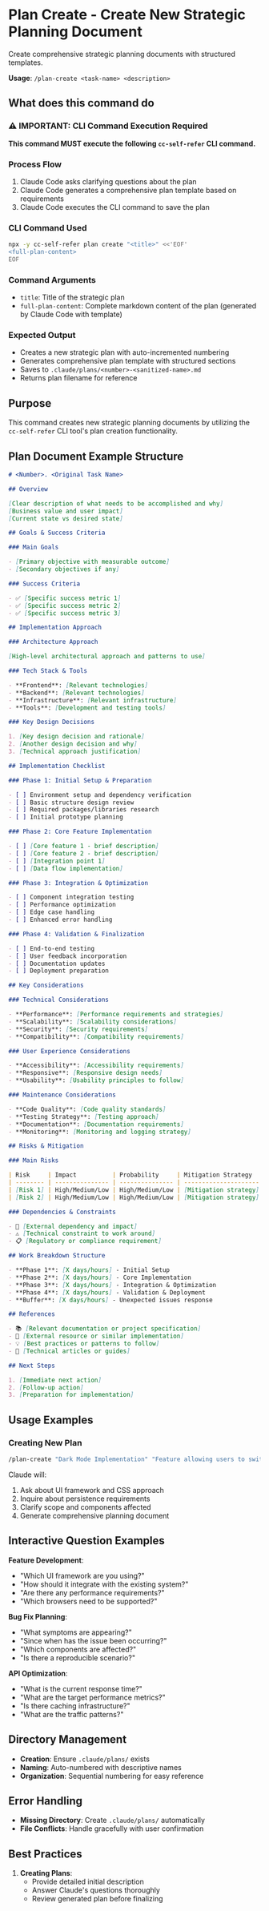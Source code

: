# Plan Create - Create New Strategic Planning Document

Create comprehensive strategic planning documents with structured templates.

**Usage**: `/plan-create <task-name> <description>`

## What does this command do

### ⚠️ IMPORTANT: CLI Command Execution Required

**This command MUST execute the following `cc-self-refer` CLI command.**

### Process Flow
1. Claude Code asks clarifying questions about the plan
2. Claude Code generates a comprehensive plan template based on requirements
3. Claude Code executes the CLI command to save the plan

### CLI Command Used

```bash
npx -y cc-self-refer plan create "<title>" <<'EOF'
<full-plan-content>
EOF
```

### Command Arguments
- `title`: Title of the strategic plan
- `full-plan-content`: Complete markdown content of the plan (generated by Claude Code with template)

### Expected Output
- Creates a new strategic plan with auto-incremented numbering
- Generates comprehensive plan template with structured sections
- Saves to `.claude/plans/<number>-<sanitized-name>.md`
- Returns plan filename for reference

## Purpose

This command creates new strategic planning documents by utilizing the `cc-self-refer` CLI tool's plan creation functionality.

## Plan Document Example Structure

```markdown
# <Number>. <Original Task Name>

## Overview

[Clear description of what needs to be accomplished and why]
[Business value and user impact]
[Current state vs desired state]

## Goals & Success Criteria

### Main Goals

- [Primary objective with measurable outcome]
- [Secondary objectives if any]

### Success Criteria

- ✅ [Specific success metric 1]
- ✅ [Specific success metric 2]
- ✅ [Specific success metric 3]

## Implementation Approach

### Architecture Approach

[High-level architectural approach and patterns to use]

### Tech Stack & Tools

- **Frontend**: [Relevant technologies]
- **Backend**: [Relevant technologies]
- **Infrastructure**: [Relevant infrastructure]
- **Tools**: [Development and testing tools]

### Key Design Decisions

1. [Key design decision and rationale]
2. [Another design decision and why]
3. [Technical approach justification]

## Implementation Checklist

### Phase 1: Initial Setup & Preparation

- [ ] Environment setup and dependency verification
- [ ] Basic structure design review
- [ ] Required packages/libraries research
- [ ] Initial prototype planning

### Phase 2: Core Feature Implementation

- [ ] [Core feature 1 - brief description]
- [ ] [Core feature 2 - brief description]
- [ ] [Integration point 1]
- [ ] [Data flow implementation]

### Phase 3: Integration & Optimization

- [ ] Component integration testing
- [ ] Performance optimization
- [ ] Edge case handling
- [ ] Enhanced error handling

### Phase 4: Validation & Finalization

- [ ] End-to-end testing
- [ ] User feedback incorporation
- [ ] Documentation updates
- [ ] Deployment preparation

## Key Considerations

### Technical Considerations

- **Performance**: [Performance requirements and strategies]
- **Scalability**: [Scalability considerations]
- **Security**: [Security requirements]
- **Compatibility**: [Compatibility requirements]

### User Experience Considerations

- **Accessibility**: [Accessibility requirements]
- **Responsive**: [Responsive design needs]
- **Usability**: [Usability principles to follow]

### Maintenance Considerations

- **Code Quality**: [Code quality standards]
- **Testing Strategy**: [Testing approach]
- **Documentation**: [Documentation requirements]
- **Monitoring**: [Monitoring and logging strategy]

## Risks & Mitigation

### Main Risks

| Risk     | Impact          | Probability     | Mitigation Strategy   |
| -------- | --------------- | --------------- | --------------------- |
| [Risk 1] | High/Medium/Low | High/Medium/Low | [Mitigation strategy] |
| [Risk 2] | High/Medium/Low | High/Medium/Low | [Mitigation strategy] |

### Dependencies & Constraints

- 🔗 [External dependency and impact]
- ⚠️ [Technical constraint to work around]
- 📋 [Regulatory or compliance requirement]

## Work Breakdown Structure

- **Phase 1**: [X days/hours] - Initial Setup
- **Phase 2**: [X days/hours] - Core Implementation
- **Phase 3**: [X days/hours] - Integration & Optimization
- **Phase 4**: [X days/hours] - Validation & Deployment
- **Buffer**: [X days/hours] - Unexpected issues response

## References

- 📚 [Relevant documentation or project specification]
- 🔗 [External resource or similar implementation]
- 💡 [Best practices or patterns to follow]
- 📖 [Technical articles or guides]

## Next Steps

1. [Immediate next action]
2. [Follow-up action]
3. [Preparation for implementation]

```

## Usage Examples

### Creating New Plan

```bash
/plan-create "Dark Mode Implementation" "Feature allowing users to switch between light/dark themes"
```

Claude will:

1. Ask about UI framework and CSS approach
2. Inquire about persistence requirements
3. Clarify scope and components affected
4. Generate comprehensive planning document

## Interactive Question Examples

**Feature Development**:

- "Which UI framework are you using?"
- "How should it integrate with the existing system?"
- "Are there any performance requirements?"
- "Which browsers need to be supported?"

**Bug Fix Planning**:

- "What symptoms are appearing?"
- "Since when has the issue been occurring?"
- "Which components are affected?"
- "Is there a reproducible scenario?"

**API Optimization**:

- "What is the current response time?"
- "What are the target performance metrics?"
- "Is there caching infrastructure?"
- "What are the traffic patterns?"

## Directory Management

- **Creation**: Ensure `.claude/plans/` exists
- **Naming**: Auto-numbered with descriptive names
- **Organization**: Sequential numbering for easy reference

## Error Handling

- **Missing Directory**: Create `.claude/plans/` automatically
- **File Conflicts**: Handle gracefully with user confirmation

## Best Practices

1. **Creating Plans**:
   - Provide detailed initial description
   - Answer Claude's questions thoroughly
   - Review generated plan before finalizing
